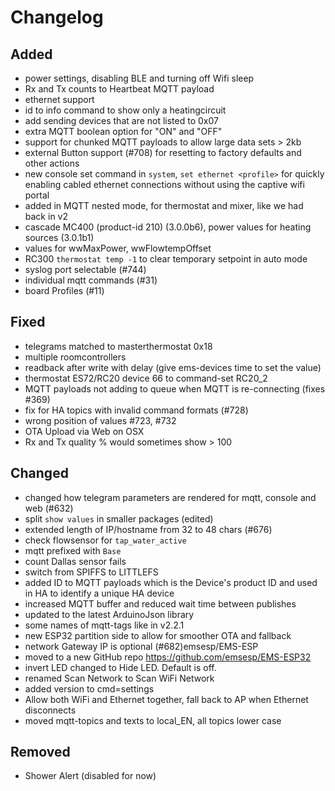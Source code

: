 # Changelog

## Added

- power settings, disabling BLE and turning off Wifi sleep
- Rx and Tx counts to Heartbeat MQTT payload
- ethernet support
- id to info command to show only a heatingcircuit
- add sending devices that are not listed to 0x07
- extra MQTT boolean option for "ON" and "OFF"
- support for chunked MQTT payloads to allow large data sets > 2kb
- external Button support (#708) for resetting to factory defaults and other actions
- new console set command in `system`, `set ethernet <profile>` for quickly enabling cabled ethernet connections without using the captive wifi portal
- added in MQTT nested mode, for thermostat and mixer, like we had back in v2
- cascade MC400 (product-id 210) (3.0.0b6), power values for heating sources (3.0.1b1)
- values for wwMaxPower, wwFlowtempOffset
- RC300 `thermostat temp -1` to clear temporary setpoint in auto mode
- syslog port selectable (#744)
- individual mqtt commands (#31)
- board Profiles (#11)

## Fixed

- telegrams matched to masterthermostat 0x18
- multiple roomcontrollers
- readback after write with delay (give ems-devices time to set the value)
- thermostat ES72/RC20 device 66 to command-set RC20_2
- MQTT payloads not adding to queue when MQTT is re-connecting (fixes #369)
- fix for HA topics with invalid command formats (#728)
- wrong position of values #723, #732
- OTA Upload via Web on OSX
- Rx and Tx quality % would sometimes show > 100

## Changed

- changed how telegram parameters are rendered for mqtt, console and web (#632)
- split `show values` in smaller packages (edited)
- extended length of IP/hostname from 32 to 48 chars (#676)
- check flowsensor for `tap_water_active`
- mqtt prefixed with `Base`
- count Dallas sensor fails
- switch from SPIFFS to LITTLEFS
- added ID to MQTT payloads which is the Device's product ID and used in HA to identify a unique HA device
- increased MQTT buffer and reduced wait time between publishes
- updated to the latest ArduinoJson library
- some names of mqtt-tags like in v2.2.1
- new ESP32 partition side to allow for smoother OTA and fallback
- network Gateway IP is optional (#682)emsesp/EMS-ESP
- moved to a new GitHub repo https://github.com/emsesp/EMS-ESP32
- invert LED changed to Hide LED. Default is off.
- renamed Scan Network to Scan WiFi Network
- added version to cmd=settings
- Allow both WiFi and Ethernet together, fall back to AP when Ethernet disconnects
- moved mqtt-topics and texts to local_EN, all topics lower case

## Removed

- Shower Alert (disabled for now)
